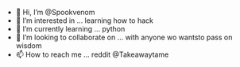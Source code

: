 - 👋 Hi, I’m @Spookvenom
- 👀 I’m interested in ... learning how to hack
- 🌱 I’m currently learning ... python
- 💞️ I’m looking to collaborate on ... with anyone wo wantsto pass on wisdom
- 📫 How to reach me ... reddit @Takeawaytame

<!---
Spookvenom/Spookvenom is a ✨ special ✨ repository because its `README.md` (this file) appears on your GitHub profile.
You can click the Preview link to take a look at your changes.
--->
